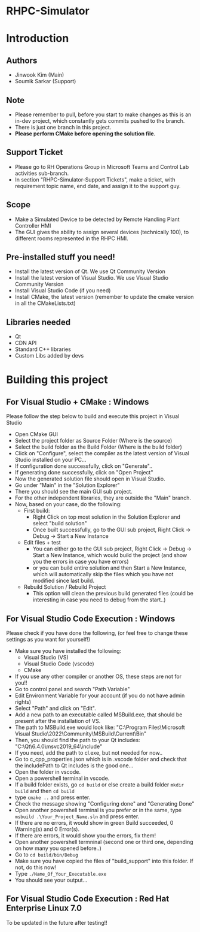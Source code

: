 # RHPC-Simulator

# Introduction

## Authors

- Jinwook Kim (Main)
- Soumik Sarkar (Support)

## Note

- Please remember to pull, before you start to make changes as this is an in-dev project, which constantly gets commits pushed to the branch.
- There is just one branch in this project.
- **Please perform CMake before opening the solution file.**

## Support Ticket

- Please go to RH Operations Group in Microsoft Teams and Control Lab activities sub-branch.
- In section "RHPC-Simulator-Support Tickets", make a ticket, with requirement topic name, end date, and assign it to the support guy.

## Scope

- Make a Simulated Device to be detected by Remote Handling Plant Controller HMI
- The GUI gives the ability to assign several devices (technically 100), to different rooms represented in the RHPC HMI.

## Pre-installed stuff you need!

- Install the latest version of Qt. We use Qt Community Version
- Install the latest version of Visual Studio. We use Visual Studio Community Version
- Install Visual Studio Code (if you need)
- Install CMake, the latest version (remember to update the cmake version in all the CMakeLists.txt)

## Libraries needed

- Qt
- CDN API
- Standard C++ libraries
- Custom Libs added by devs

# Building this project

## For Visual Studio + CMake : Windows

Please follow the step below to build and execute this project in Visual Studio

- Open CMake GUI
- Select the project folder as Source Folder (Where is the source)
- Select the build folder as the Build Folder (Where is the build folder)
- Click on "Configure", select the compiler as the latest version of Visual Studio installed on your PC...
- If configuration done successfully, click on "Generate"..
- If generating done successfully, click on "Open Project"
- Now the generated solution file should open in Visual Studio.
- Go under "Main" in the "Solution Explorer"
- There you should see the main GUI sub project.
- For the other independent libraries, they are outside the "Main" branch.
- Now, based on your case, do the following:
    - First build: 
        - Right Click on top most solution in the Solution Explorer and select "build solution"
        - Once built successfully, go to the GUI sub project, Right Click -> Debug -> Start a New Instance
    - Edit files + test
        - You can either go to the GUI sub project, Right Click -> Debug -> Start a New Instance, which would build the project (and show you the errors in case you have errors)
        - or you can build entire solution and then Start a New Instance, which will automatically skip the files which you have not modified since last build.
    - Rebuild Solution / Rebuild Project
        - This option will clean the previous build generated files (could be interesting in case you need to debug from the start..)


## For Visual Studio Code Execution : Windows

Please check if you have done the following, (or feel free to change these settings as you want for yourself!)

- Make sure you have installed the following: 
    - Visual Studio (VS)
    - Visual Studio Code (vscode) 
    - CMake
- If you use any other compiler or another OS, these steps are not for you!!
- Go to control panel and search "Path Variable"
- Edit Environment Variable for your account (if you do not have admin rights)
- Select "Path" and click on "Edit".
- Add a new path to an executable called MSBuild.exe, that should be present after the installation of VS.
- The path to MSBuild.exe would look like: "C:\Program Files\Microsoft Visual Studio\2022\Community\MSBuild\Current\Bin"
- Then, you should find the path to your Qt includes: "C:\Qt\6.4.0\msvc2019_64\include"
- If you need, add the path to cl.exe, but not needed for now..
- Go to c_cpp_properties.json which is in .vscode folder and check that the includePath to Qt includes is the good one...
- Open the folder in vscode.
- Open a powershell terminal in vscode.
- If a build folder exists, go `cd build` or else create a build folder `mkdir build` and then `cd build`
- type `cmake ..` and press enter.
- Check the message showing "Configuring done" and "Generating Done"
- Open another powershell terminal is you prefer or in the same, type `msbuild .\Your_Project_Name.sln` and press enter.
- If there are no errors, it would show in green Build succeeded, 0 Warning(s) and 0 Error(s).
- If there are errors, it would show you the errors, fix them!
- Open another powershell termninal (second one or third one, depending on how many you opened before..)
- Go to `cd build/bin/Debug`
- Make sure you have copied the files of "build_support" into this folder. If not, do this now!
- Type ```./Name_Of_Your_Executable.exe```
- You should see your output...

## For Visual Studio Code Execution : Red Hat Enterprise Linux 7.0

To be updated in the future after testing!!